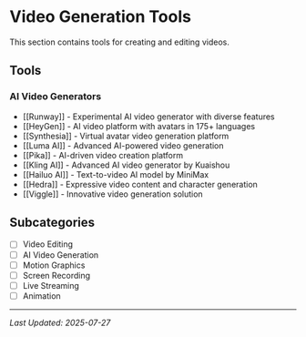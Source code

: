 # Video Generation Tools

This section contains tools for creating and editing videos.

## Tools

### AI Video Generators
- [[Runway]] - Experimental AI video generator with diverse features
- [[HeyGen]] - AI video platform with avatars in 175+ languages
- [[Synthesia]] - Virtual avatar video generation platform
- [[Luma AI]] - Advanced AI-powered video generation
- [[Pika]] - AI-driven video creation platform
- [[Kling AI]] - Advanced AI video generator by Kuaishou
- [[Hailuo AI]] - Text-to-video AI model by MiniMax
- [[Hedra]] - Expressive video content and character generation
- [[Viggle]] - Innovative video generation solution

## Subcategories
- [ ] Video Editing
- [ ] AI Video Generation
- [ ] Motion Graphics
- [ ] Screen Recording
- [ ] Live Streaming
- [ ] Animation

---

*Last Updated: 2025-07-27*